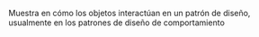 
Muestra en cómo los objetos interactúan en un patrón de diseño, usualmente en los patrones de diseño de comportamiento